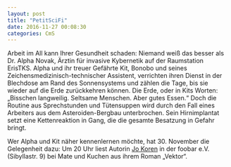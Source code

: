 ```yaml
---
layout: post
title: "PetitSciFi"
date: 2016-11-27 00:08:30
categories: CmS
---
```

Arbeit im All kann Ihrer Gesundheit schaden: Niemand weiß das besser als Dr. Alpha Novak, Ärztin für invasive Kybernetik auf der Raumstation ErisTKS. Alpha und ihr treuer Gefährte Kit, Bonobo und seines Zeichensmedizinisch-technischer Assistent, verrichten ihren Dienst in der Blechdose am Rand des Sonnensystems und zählen die Tage, bis sie wieder auf die Erde zurückkehren können. Die Erde, oder in Kits Worten:„Bisschen langweilig. Seltsame Menschen. Aber gutes Essen.“ Doch die Routine aus Sprechstunden und Tütensuppen wird durch den Fall eines Arbeiters aus dem Asteroiden-Bergbau unterbrochen. Sein Hirnimplantat setzt eine Kettenreaktion in Gang, die die gesamte Besatzung in Gefahr bringt.

Wer Alpha und Kit näher kennenlernen möchte, hat 30. November die Gelegenheit dazu: Um 20 Uhr liest Autorin [Jo Koren](http://www.jokoren.de) in der foobar e.V. (Sibyllastr. 9) bei Mate und Kuchen aus ihrem Roman „Vektor“.